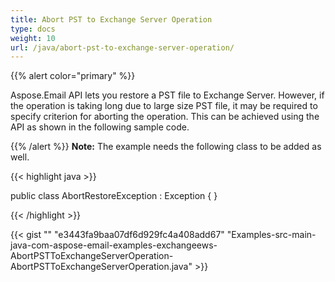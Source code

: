 ```yaml
---
title: Abort PST to Exchange Server Operation
type: docs
weight: 10
url: /java/abort-pst-to-exchange-server-operation/
---
```


{{% alert color="primary" %}} 

Aspose.Email API lets you restore a PST file to Exchange Server. However, if the operation is taking long due to large size PST file, it may be required to specify criterion for aborting the operation. This can be achieved using the API as shown in the following sample code.

{{% /alert %}} 
**Note:** The example needs the following class to be added as well.

{{< highlight java >}}

 public class AbortRestoreException : Exception { }

{{< /highlight >}}

{{< gist "" "e3443fa9baa07df6d929fc4a408add67" "Examples-src-main-java-com-aspose-email-examples-exchangeews-AbortPSTToExchangeServerOperation-AbortPSTToExchangeServerOperation.java" >}}
